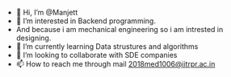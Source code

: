 - 👋 Hi, I’m @Manjett
- 👀 I’m interested in Backend programming.
- And because i am mechanical engineering so i am intrested in designing.
- 🌱 I’m currently learning Data strustures and algorithms
- 💞️ I’m looking to collaborate with SDE companies 
- 📫 How to reach me through mail 2018med1006@iitrpr.ac.in

<!---
Manjett/Manjett is a ✨ special ✨ repository because its `README.md` (this file) appears on your GitHub profile.
You can click the Preview link to take a look at your changes.
--->
